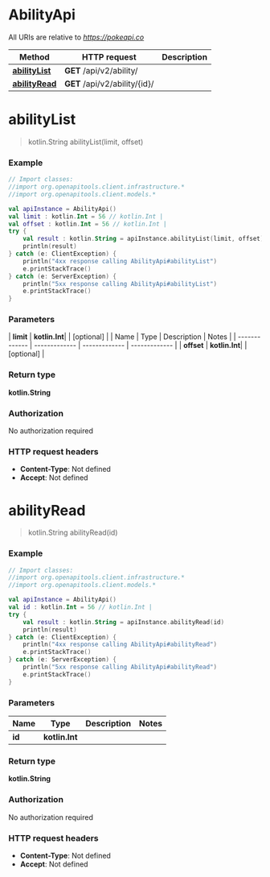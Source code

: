 # AbilityApi

All URIs are relative to *https://pokeapi.co*

| Method | HTTP request | Description |
| ------------- | ------------- | ------------- |
| [**abilityList**](AbilityApi.md#abilityList) | **GET** /api/v2/ability/ |  |
| [**abilityRead**](AbilityApi.md#abilityRead) | **GET** /api/v2/ability/{id}/ |  |


<a id="abilityList"></a>
# **abilityList**
> kotlin.String abilityList(limit, offset)



### Example
```kotlin
// Import classes:
//import org.openapitools.client.infrastructure.*
//import org.openapitools.client.models.*

val apiInstance = AbilityApi()
val limit : kotlin.Int = 56 // kotlin.Int | 
val offset : kotlin.Int = 56 // kotlin.Int | 
try {
    val result : kotlin.String = apiInstance.abilityList(limit, offset)
    println(result)
} catch (e: ClientException) {
    println("4xx response calling AbilityApi#abilityList")
    e.printStackTrace()
} catch (e: ServerException) {
    println("5xx response calling AbilityApi#abilityList")
    e.printStackTrace()
}
```

### Parameters
| **limit** | **kotlin.Int**|  | [optional] |
| Name | Type | Description  | Notes |
| ------------- | ------------- | ------------- | ------------- |
| **offset** | **kotlin.Int**|  | [optional] |

### Return type

**kotlin.String**

### Authorization

No authorization required

### HTTP request headers

 - **Content-Type**: Not defined
 - **Accept**: Not defined

<a id="abilityRead"></a>
# **abilityRead**
> kotlin.String abilityRead(id)



### Example
```kotlin
// Import classes:
//import org.openapitools.client.infrastructure.*
//import org.openapitools.client.models.*

val apiInstance = AbilityApi()
val id : kotlin.Int = 56 // kotlin.Int | 
try {
    val result : kotlin.String = apiInstance.abilityRead(id)
    println(result)
} catch (e: ClientException) {
    println("4xx response calling AbilityApi#abilityRead")
    e.printStackTrace()
} catch (e: ServerException) {
    println("5xx response calling AbilityApi#abilityRead")
    e.printStackTrace()
}
```

### Parameters
| Name | Type | Description  | Notes |
| ------------- | ------------- | ------------- | ------------- |
| **id** | **kotlin.Int**|  | |

### Return type

**kotlin.String**

### Authorization

No authorization required

### HTTP request headers

 - **Content-Type**: Not defined
 - **Accept**: Not defined

